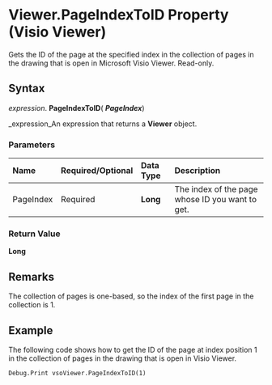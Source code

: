 
# Viewer.PageIndexToID Property (Visio Viewer)

Gets the ID of the page at the specified index in the collection of pages in the drawing that is open in Microsoft Visio Viewer. Read-only.


## Syntax

 _expression_. **PageIndexToID**( **_PageIndex_**)

 _expression_An expression that returns a  **Viewer** object.


### Parameters



|**Name**|**Required/Optional**|**Data Type**|**Description**|
|:-----|:-----|:-----|:-----|
|PageIndex|Required| **Long**|The index of the page whose ID you want to get.|

### Return Value

 **Long**


## Remarks

The collection of pages is one-based, so the index of the first page in the collection is 1.


## Example

The following code shows how to get the ID of the page at index position 1 in the collection of pages in the drawing that is open in Visio Viewer.


```vb
Debug.Print vsoViewer.PageIndexToID(1)
```

